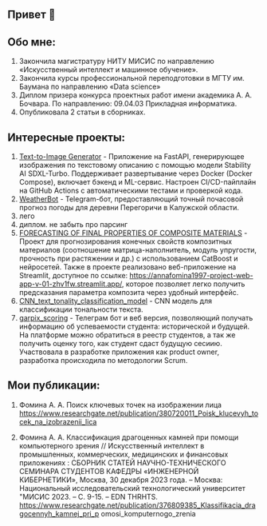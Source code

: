 ## Привет 👋

## Обо мне:
1) Закончила магистратуру НИТУ МИСИС по направлению «Искусственный
интеллект и машинное обучение».
2) Закончила курсы профессиональной переподготовки в МГТУ им. Баумана
по направлению «Data science»
3) Диплом призера конкурса проектных работ имени академика А. А. Бочвара. По
направлению: 09.04.03 Прикладная информатика.
4) Опубликовала 2 статьи в сборниках.

## Интересные проекты:
1) [Text-to-Image Generator](https://github.com/AnnaFomina1997/Text-to-Image-Generator) - Приложение на FastAPI, генерирующее изображения по текстовому описанию с помощью модели Stability AI SDXL-Turbo. Поддерживает развертывание через Docker (Docker Compose), включает бэкенд и ML-сервис. Настроен CI/CD-пайплайн на GitHub Actions с автоматическими тестами и проверкой кода.
3) [WeatherBot](https://github.com/AnnaFomina1997/WeatherBot) - Telegram-бот, предоставляющий точный почасовой прогноз погоды для деревни Перегоричи в Калужской области.
4) лего
5) диплом. не забыть про парсинг
6) [FORECASTING OF FINAL PROPERTIES OF COMPOSITE MATERIALS](https://github.com/AnnaFomina1997/Prediction-of-the-final-properties-of-composite-materials) - Проект для прогнозирования конечных свойств композитных материалов (соотношение матрица-наполнитель, модуль упругости, прочность при растяжении и др.) с использованием CatBoost и нейросетей. Также в проекте реализовано веб-приложение на Streamlit, доступное по ссылке: https://annafomina1997-project-web-app-v-01-zhv1fw.streamlit.app/, которое позволяет легко получить предсказания параметра композита через удобный интерфейс.
8) [CNN_text_tonality_classification_model](https://github.com/AnnaFomina1997/CNN_text_tonality_classification_model) - CNN модель для классификации тональности текста.
9) [garpix_scoring](https://github.com/AnnaFomina1997/garpix_scoring) - Телеграм бот и веб версия, позволяющий получать информацию об успеваемости студента: исторической и будущей. На платформе можно обратиться в реестр студентов, а так же получить оценку того, как студент сдаст будущую сесиию. Участвовала в разработке приложения как product owner, разработка происходила по методологии Scrum.

## Мои публикации:
1) Фомина А. А. Поиск ключевых точек на изображении лица
https://www.researchgate.net/publication/380720011_Poisk_klucevyh_tocek_na_izobrazenii_lica

2) Фомина А. А. Классификация драгоценных камней при помощи компьютерного зрения //
Искусственный интеллект в промышленных, коммерческих, медицинских и финансовых
приложениях : СБОРНИК СТАТЕЙ НАУЧНО-ТЕХНИЧЕСКОГО СЕМИНАРА СТУДЕНТОВ
КАФЕДРЫ «ИНЖЕНЕРНОЙ КИБЕРНЕТИКИ», Москва, 30 декабря 2023 года. – Москва: Национальный
исследовательский технологический университет "МИСИС 2023. – С. 9-15. – EDN THRHTS.
https://www.researchgate.net/publication/376809385_Klassifikacia_dragocennyh_kamnej_pri_p
omosi_komputernogo_zrenia
